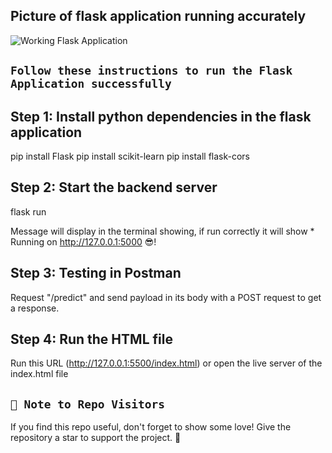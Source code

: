 ## Picture of flask application running accurately 

![Working Flask Application](https://github.com/Israr-11/AI-application-using-flask-and-scikit-learn/assets/91403838/6acaae0b-b47c-4825-9a5b-729d72ed16c6)

## `Follow these instructions to run the Flask Application successfully`

## Step 1: Install python dependencies in the flask application

pip install Flask 
pip install scikit-learn
pip install flask-cors

## Step 2: Start the backend server

flask run

Message will display in the terminal showing, if run correctly it will show * Running on http://127.0.0.1:5000 😎!

## Step 3: Testing in Postman

Request "/predict" and send payload in its body with a POST request to get a response.

## Step 4: Run the HTML file

Run this URL (http://127.0.0.1:5500/index.html) or open the live server of the index.html file

## `🚀 Note to Repo Visitors`
If you find this repo useful, don't forget to show some love! Give the repository a star to support the project. 🌟
